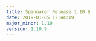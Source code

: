 ```yaml
---
title: Spinnaker Release 1.10.9
date: 2019-01-05 12:44:19
major_minor: 1.10
version: 1.10.9
---
```


<script src="https://gist.github.com/spinnaker-release/8c6e6abe2a0016b823b900523e82cba1.js"/>
